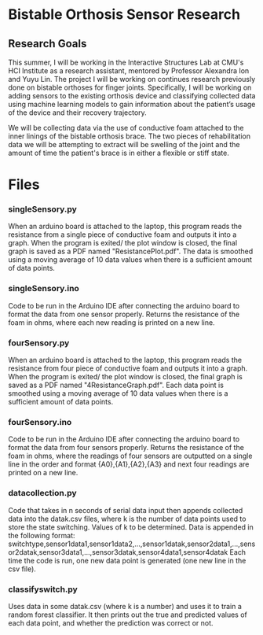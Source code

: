 # Bistable Orthosis Sensor Research
## Research Goals
This summer, I will be working in the Interactive Structures Lab at CMU's HCI Institute as a research assistant, mentored by Professor Alexandra Ion and Yuyu Lin. The project I will be working on continues research previously done on bistable orthoses for finger joints. Specifically, I will be working on adding sensors to the existing orthosis device and classifying collected data using machine learning models to gain information about the patient’s usage of the device and their recovery trajectory.

We will be collecting data via the use of conductive foam attached to the inner linings of the bistable orthosis brace. The two pieces of rehabilitation data we will be attempting to extract will be swelling of the joint and the amount of time the patient's brace is in either a flexible or stiff state.

# Files
### singleSensory.py
When an arduino board is attached to the laptop, this program reads the resistance from a single piece of conductive foam and outputs it into a graph. When the program is exited/ the plot window is closed, the final graph is saved as a PDF named "ResistancePlot.pdf". The data is smoothed using a moving average of 10 data values when there is a sufficient amount of data points.

### singleSensory.ino
Code to be run in the Arduino IDE after connecting the arduino board to format the data from one sensor properly. Returns the resistance of the foam in ohms, where each new reading is printed on a new line.

### fourSensory.py
When an arduino board is attached to the laptop, this program reads the resistance from four piece of conductive foam and outputs it into a graph. When the program is exited/ the plot window is closed, the final graph is saved as a PDF named "4ResistanceGraph.pdf". Each data point is smoothed using a moving average of 10 data values when there is a sufficient amount of data points.

### fourSensory.ino
Code to be run in the Arduino IDE after connecting the arduino board to format the data from four sensors properly. Returns the resistance of the foam in ohms, where the readings of four sensors are outputted on a single line in the order and format {A0},{A1},{A2},{A3} and next four readings are printed on a new line.

### datacollection.py
Code that takes in n seconds of serial data input then appends collected data into the datak.csv files, where k is the number of data points used to store the state switching. Values of k to be determined. Data is appended in the following format: 
switchtype,sensor1data1,sensor1data2,...,sensor1datak,sensor2data1,...,sensor2datak,sensor3data1,...,sensor3datak,sensor4data1,sensor4datak
Each time the code is run, one new data point is generated (one new line in the csv file).

### classifyswitch.py
Uses data in some datak.csv (where k is a number) and uses it to train a random forest classifier. It then prints out the true and predicted values of each data point, and whether the prediction was correct or not. 